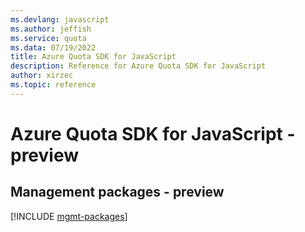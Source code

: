 ```yaml
---
ms.devlang: javascript
ms.author: jeffish
ms.service: quota
ms.data: 07/19/2022
title: Azure Quota SDK for JavaScript
description: Reference for Azure Quota SDK for JavaScript
author: xirzec
ms.topic: reference
---
```

# Azure Quota SDK for JavaScript - preview

## Management packages - preview
[!INCLUDE [mgmt-packages](quota-mgmt-index.md)]
